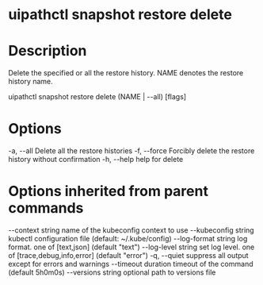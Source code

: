 ﻿# uipathctl snapshot restore delete

# Description

Delete the specified or all the restore history. NAME denotes the restore history name.

uipathctl snapshot restore delete (NAME | --all) [flags]

# Options

-a, --all     Delete all the restore histories
  -f, --force   Forcibly delete the restore history without confirmation
  -h, --help    help for delete

# Options inherited from parent commands

--context string      name of the kubeconfig context to use
      --kubeconfig string   kubectl configuration file (default: ~/.kube/config)
      --log-format string   log format. one of [text,json] (default "text")
      --log-level string    set log level. one of [trace,debug,info,error] (default "error")
  -q, --quiet               suppress all output except for errors and warnings
      --timeout duration    timeout of the command (default 5h0m0s)
      --versions string     optional path to versions file
